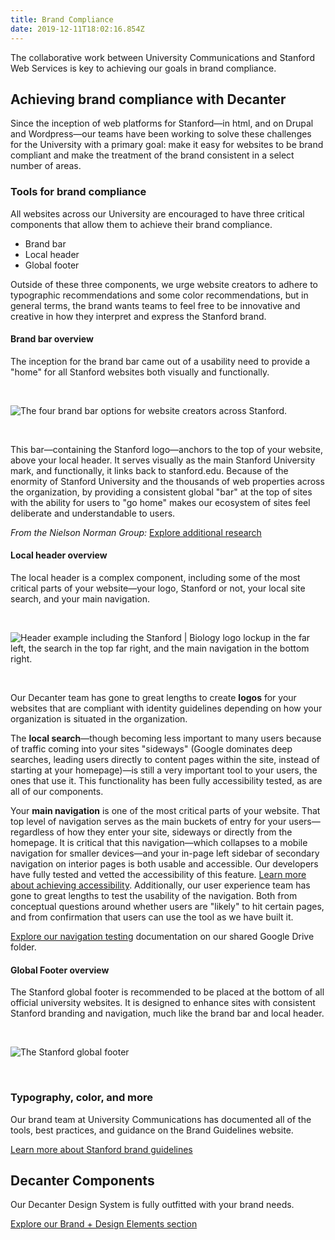 ```yaml
---
title: Brand Compliance
date: 2019-12-11T18:02:16.854Z
---
```

<p class="su-intro-text">The collaborative work between University Communications and Stanford Web Services is key to achieving our goals in brand compliance.</p>

## Achieving brand compliance with Decanter

Since the inception of web platforms for Stanford—in html, and on Drupal and Wordpress—our teams have been working to solve these challenges for the University with a primary goal: make it easy for websites to be brand compliant and make the treatment of the brand consistent in a select number of areas. 

### Tools for brand compliance

All websites across our University are encouraged to have three critical components that allow them to achieve their brand compliance. 

* Brand bar
* Local header 
* Global footer 

Outside of these three components, we urge website creators to adhere to typographic recommendations and some color recommendations, but in general terms, the brand wants teams to feel free to be innovative and creative in how they interpret and express the Stanford brand. 

#### Brand bar overview

The inception for the brand bar came out of a usability need to provide a "home" for all Stanford websites both visually and functionally.</p>

</br>

![The four brand bar options for website creators across Stanford.](/img/brand-bar-options.png "Four brand bar options")

</br>

<p>This bar—containing the Stanford logo—anchors to the top of your website, above your local header. It serves visually as the main Stanford University mark, and functionally, it links back to stanford.edu. Because of the enormity of Stanford University and the thousands of web properties across the organization, by providing a consistent global "bar" at the top of sites with the ability for users to "go home" makes our ecosystem of sites feel deliberate and understandable to users.</p>

<i>From the Nielson Norman Group:</i>
<a href="https://www.nngroup.com/articles/killing-global-navigation-one-trend-avoid/" class="su-link su-link--action">Explore additional research </a></p>

#### Local header overview

The local header is a complex component, including some of the most critical parts of your website—your logo, Stanford or not, your local site search, and your main navigation.

</br>

![Header example including the Stanford | Biology logo lockup in the far left, the search in the top far right, and the main navigation in the bottom right.](/img/header-right_02.png "Stanford branded header")

</br>

Our Decanter team has gone to great lengths to create **logos** for your websites that are compliant with identity guidelines depending on how your organization is situated in the organization. 

The **local search**—though becoming less important to many users because of traffic coming into your sites "sideways" (Google dominates deep searches, leading users directly to content pages within the site, instead of starting at your homepage)—is still a very important tool to your users, the ones that use it. This functionality has been fully accessibility tested, as are all of our components. 

Your **main navigation** is one of the most critical parts of your website. That top level of navigation serves as the main buckets of entry for your users—regardless of how they enter your site, sideways or directly from the homepage. It is critical that this navigation—which collapses to a mobile navigation for smaller devices—and your in-page left sidebar of secondary navigation on interior pages is both usable and accessible. Our developers have fully tested and vetted the accessibility of this feature. [Learn more about achieving accessibility](https://elegant-poitras-87214a.netlify.com/page/page-about-why-decanter-accessibility/). Additionally, our user experience team has gone to great lengths to test the usability of the navigation. Both from conceptual questions around whether users are "likely" to hit certain pages, and from confirmation that users can use the tool as we have built it. 

[Explore our navigation testing](https://drive.google.com/drive/folders/15Jr7zIWphRb92VAP2_gOenZDY2HJ_HiQ) documentation on our shared Google Drive folder.

#### Global Footer overview

The Stanford global footer is recommended to be placed at the bottom of all official university websites. It is designed to enhance sites with consistent Stanford branding and navigation, much like the brand bar and local header. 

</br>

![The Stanford global footer](/img/universal-footer.png "The Stanford global footer")

</br>

### Typography, color, and more

Our brand team at University Communications has documented all of the tools, best practices, and guidance on the Brand Guidelines website. 

<a href="https:/www.identity.stanford.edu/" class="su-link su-link--action">Learn more about Stanford brand guidelines</a></p>


## Decanter Components

Our Decanter Design System is fully outfitted with your brand needs.
<p><a href="https:/page/brand-design-elements/" class="su-link su-link--action">Explore our Brand + Design Elements section</a></p>
